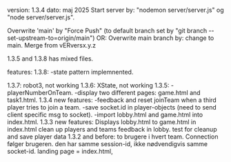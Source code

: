 version: 1.3.4
dato: maj 2025
Start server by: "nodemon server/server.js" og "node server/server.js".

Overwrite 'main' by "Force Push" (to default branch set by "git branch --set-upstream-to=origin/main") 
OR:
Overwrite main branch by: change to main. Merge from vERversx.y.z

1.3.5 and 1.3.8 has mixed files.

features:
1.3.8: 
    -state pattern implemnented.
    
1.3.7: robot3, not working
1.3.6: XState, not working
1.3.5:
    -playerNumberOnTeam.
    -display two different pages: game.html and task1.html.
1.3.4 new features:
    -feedback and reset joinTeam when a third player tries to join a team.
    -save socket.id in player-objects (need to send client specific msg to socket).
    -import lobby.html and game.html into index.html.
1.3.3 new features:
    Displays lobby.html to game.html in index.html
    clean up players and teams
    feedback in lobby.
    test for cleanup and save player data
1.3.2 and before:
    to brugere i hvert team. 
    Connection følger brugeren. den har samme session-id, ikke nødvendigvis samme socket-id.
    landing page = index.html, 


    
